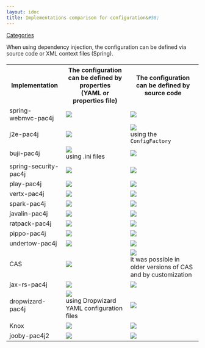 ```yaml
---
layout: idoc
title: Implementations comparison for configuration&#58;
---
```


[<i class="fa fa-long-arrow-left fa-2x" aria-hidden="true"></i> Categories](./comparison.html)

<style>
    table {
        margin-top: 20px
    }
    table img {
        border: 0
    }
</style>

When using dependency injection, the configuration can be defined via source code or XML context files (Spring).

<table class="centered">
    <tr>
        <th>Implementation</th>
        <th>The configuration can be defined by properties<br />(YAML or properties file)</th>
        <th>The configuration can be defined by source code</th>
    </tr>
    <tr>
        <td>spring-webmvc-pac4j</td>
        <td><img src="/img/red_cross.png" /></td>
        <td><img src="/img/green_check.png" /></td>
    </tr>
    <tr>
        <td>j2e-pac4j</td>
        <td><img src="/img/red_cross.png" /></td>
        <td><img src="/img/green_check.png" /><br />using the <code class="highlighter-rouge">ConfigFactory</code></td>
    </tr>
    <tr>
        <td>buji-pac4j</td>
        <td><img src="/img/green_check.png" /><br />using .ini files</td>
        <td><img src="/img/green_check.png" /></td>
    </tr>
    <tr>
        <td>spring-security-pac4j</td>
        <td><img src="/img/red_cross.png" /></td>
        <td><img src="/img/green_check.png" /></td>
    </tr>
    <tr>
        <td>play-pac4j</td>
        <td><img src="/img/red_cross.png" /></td>
        <td><img src="/img/green_check.png" /></td>
    </tr>
    <tr>
        <td>vertx-pac4j</td>
        <td><img src="/img/red_cross.png" /></td>
        <td><img src="/img/green_check.png" /></td>
    </tr>
    <tr>
        <td>spark-pac4j</td>
        <td><img src="/img/red_cross.png" /></td>
        <td><img src="/img/green_check.png" /></td>
    </tr>
    <tr>
        <td>javalin-pac4j</td>
        <td><img src="/img/red_cross.png" /></td>
        <td><img src="/img/green_check.png" /></td>
    </tr>
    <tr>
        <td>ratpack-pac4j</td>
        <td><img src="/img/red_cross.png" /></td>
        <td><img src="/img/green_check.png" /></td>
    </tr>
    <tr>
        <td>pippo-pac4j</td>
        <td><img src="/img/red_cross.png" /></td>
        <td><img src="/img/green_check.png" /></td>
    </tr>
    <tr>
        <td>undertow-pac4j</td>
        <td><img src="/img/red_cross.png" /></td>
        <td><img src="/img/green_check.png" /></td>
    </tr>
    <tr>
        <td>CAS</td>
        <td><img src="/img/green_check.png" /></td>
        <td><img src="/img/red_cross.png" /><br />it was possible in older versions of CAS and by customization</td>
    </tr>
    <tr>
        <td>jax-rs-pac4j</td>
        <td><img src="/img/red_cross.png" /></td>
        <td><img src="/img/green_check.png" /></td>
    </tr>
    <tr>
        <td>dropwizard-pac4j</td>
        <td><img src="/img/green_check.png" /><br />using Dropwizard YAML configuration files</td>
        <td><img src="/img/green_check.png" /></td>
    </tr>
    <tr>
        <td>Knox</td>
        <td><img src="/img/green_check.png" /></td>
        <td><img src="/img/red_cross.png" /></td>
    </tr>
    <tr>
        <td>jooby-pac4j2</td>
        <td><img src="/img/red_cross.png" /></td>
        <td><img src="/img/green_check.png" /></td>
    </tr>
</table>
